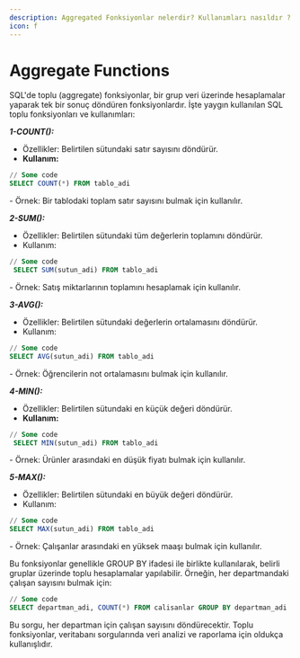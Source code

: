 ```yaml
---
description: Aggregated Fonksiyonlar nelerdir? Kullanımları nasıldır ?
icon: f
---
```


# Aggregate Functions

SQL'de toplu (aggregate) fonksiyonlar, bir grup veri üzerinde hesaplamalar yaparak tek bir sonuç döndüren fonksiyonlardır. İşte yaygın kullanılan SQL toplu fonksiyonları ve kullanımları:

_**1-COUNT():**_

* Özellikler: Belirtilen sütundaki satır sayısını döndürür.
* **Kullanım:**    &#x20;

```sql
// Some code
SELECT COUNT(*) FROM tablo_adi
```

\- Örnek: Bir tablodaki toplam satır sayısını bulmak için kullanılır.

_**2-SUM():**_

* Özellikler: Belirtilen sütundaki tüm değerlerin toplamını döndürür.
* Kullanım:   &#x20;

```sql
// Some code
 SELECT SUM(sutun_adi) FROM tablo_adi
```

\- Örnek: Satış miktarlarının toplamını hesaplamak için kullanılır.

_**3-AVG():**_

* Özellikler: Belirtilen sütundaki değerlerin ortalamasını döndürür.
* Kullanım:    &#x20;

```sql
// Some code
SELECT AVG(sutun_adi) FROM tablo_adi
```

\- Örnek: Öğrencilerin not ortalamasını bulmak için kullanılır.

_**4-MIN():**_

* Özellikler: Belirtilen sütundaki en küçük değeri döndürür.
* **Kullanım:**

```sql
// Some code
 SELECT MIN(sutun_adi) FROM tablo_adi
```

\- Örnek: Ürünler arasındaki en düşük fiyatı bulmak için kullanılır.

_**5-MAX():**_

* Özellikler: Belirtilen sütundaki en büyük değeri döndürür.
* Kullanım:    &#x20;

```sql
// Some code
SELECT MAX(sutun_adi) FROM tablo_adi
```

\- Örnek: Çalışanlar arasındaki en yüksek maaşı bulmak için kullanılır.

Bu fonksiyonlar genellikle GROUP BY ifadesi ile birlikte kullanılarak, belirli gruplar üzerinde toplu hesaplamalar yapılabilir. Örneğin, her departmandaki çalışan sayısını bulmak için:

```sql
// Some code
SELECT departman_adi, COUNT(*) FROM calisanlar GROUP BY departman_adi
```

Bu sorgu, her departman için çalışan sayısını döndürecektir. Toplu fonksiyonlar, veritabanı sorgularında veri analizi ve raporlama için oldukça kullanışlıdır.



